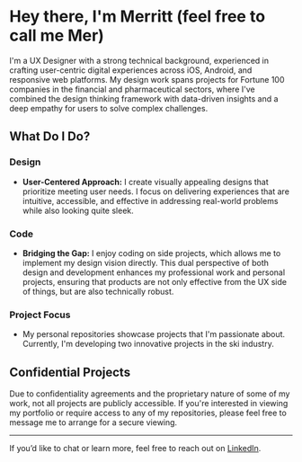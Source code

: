 # Hey there, I'm Merritt (feel free to call me Mer)

I'm a UX Designer with a strong technical background, experienced in crafting user-centric digital experiences across iOS, Android, and responsive web platforms. My design work spans projects for Fortune 100 companies in the financial and pharmaceutical sectors, where I've combined the design thinking framework with data-driven insights and a deep empathy for users to solve complex challenges.

## What Do I Do?

### **Design**
- **User-Centered Approach:** I create visually appealing designs that prioritize meeting user needs. I focus on delivering experiences that are intuitive, accessible, and effective in addressing real-world problems while also looking quite sleek.

### **Code**
- **Bridging the Gap:** I enjoy coding on side projects, which allows me to implement my design vision directly. This dual perspective of both design and development enhances my professional work and personal projects, ensuring that products are not only effective from the UX side of things, but are also technically robust.

### **Project Focus**
- My personal repositories showcase projects that I'm passionate about. Currently, I'm developing two innovative projects in the ski industry.

## Confidential Projects

Due to confidentiality agreements and the proprietary nature of some of my work, not all projects are publicly accessible. If you're interested in viewing my portfolio or require access to any of my repositories, please feel free to message me to arrange for a secure viewing.

---

If you’d like to chat or learn more, feel free to reach out on [LinkedIn](https://www.linkedin.com/in/merrittmckinney).
